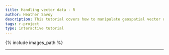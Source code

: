 ```yaml
---
title: Handling vector data - R
author: Heather Savoy
description: This tutorial covers how to manipulate geospatial vector datasets in R.
tags: r-project
type: interactive tutorial
---
```


{% include images_path %}



---